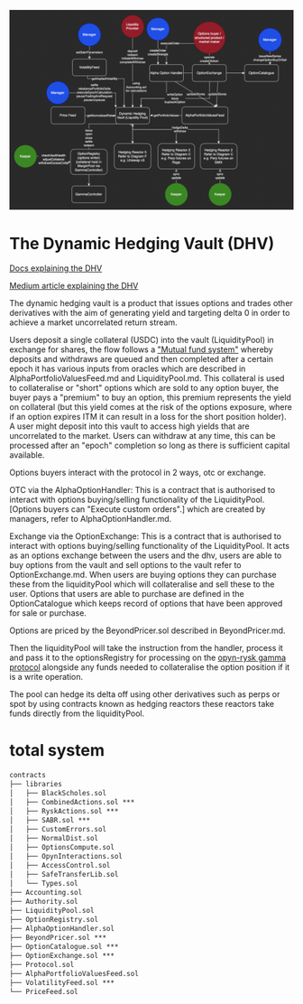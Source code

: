 ![Rysk Architecture](../../../images/RyskArchitecture.png) 

# The Dynamic Hedging Vault (DHV)

[Docs explaining the DHV](https://docs.rysk.finance/getting-started/dynamic-hedging-vault-dhv) 

[Medium article explaining the DHV](https://medium.com/@rysk-finance/looking-under-the-hood-of-rysks-dynamic-hedging-vault-e059e1b87e41)

The dynamic hedging vault is a product that issues options and trades other derivatives with the aim of generating yield and targeting delta 0 in order to achieve a market uncorrelated return stream. 

Users deposit a single collateral (USDC) into the vault (LiquidityPool) in exchange for shares, the flow follows a ["Mutual fund system"](https://bejewled-egret-22c.notion.site/Mutual-Fund-Mechamism-Explainer-768912673cf946f4a99c3b833d830389) whereby deposits and withdraws are queued and then completed after a certain epoch it has various inputs from oracles which are described in AlphaPortfolioValuesFeed.md and LiquidityPool.md. This collateral is used to collateralise or "short" options which are sold to any option buyer, the buyer pays a "premium" to buy an option, this premium represents the yield on collateral (but this yield comes at the risk of the options exposure, where if an option expires ITM it can result in a loss for the short position holder). A user might deposit into this vault to access high yields that are uncorrelated to the market. Users can withdraw at any time, this can be processed after an "epoch" completion so long as there is sufficient capital available.

Options buyers interact with the protocol in 2 ways, otc or exchange. 

OTC via the AlphaOptionHandler: This is a contract that is authorised to interact with options buying/selling functionality of the LiquidityPool. [Options buyers can "Execute custom orders".] which are created by managers, refer to AlphaOptionHandler.md.

Exchange via the OptionExchange: This is a contract that is authorised to interact with options buying/selling functionality of the LiquidityPool. It acts as an options exchange between the users and the dhv, users are able to buy options from the vault and sell options to the vault refer to OptionExchange.md. When users are buying options they can purchase these from the liquidityPool which will collateralise and sell these to the user. Options that users are able to purchase are defined in the OptionCatalogue which keeps record of options that have been approved for sale or purchase.

Options are priced by the BeyondPricer.sol described in BeyondPricer.md.

Then the liquidityPool will take the instruction from the handler, process it and pass it to the optionsRegistry for processing on the [opyn-rysk gamma protocol](https://github.com/rysk-finance/GammaProtocol) alongside any funds needed to collateralise the option position if it is a write operation.

The pool can hedge its delta off using other derivatives such as perps or spot by using contracts known as hedging reactors these reactors take funds directly from the liquidityPool.


# total system

```
contracts
├── libraries
│   ├── BlackScholes.sol
│   ├── CombinedActions.sol ***
│   ├── RyskActions.sol ***
│   ├── SABR.sol ***
│   ├── CustomErrors.sol
│   ├── NormalDist.sol
│   ├── OptionsCompute.sol 
│   ├── OpynInteractions.sol 
│   ├── AccessControl.sol
│   ├── SafeTransferLib.sol
│   └── Types.sol
├── Accounting.sol 
├── Authority.sol
├── LiquidityPool.sol 
├── OptionRegistry.sol 
├── AlphaOptionHandler.sol 
├── BeyondPricer.sol ***
├── OptionCatalogue.sol ***
├── OptionExchange.sol ***
├── Protocol.sol
├── AlphaPortfolioValuesFeed.sol 
├── VolatilityFeed.sol ***
└── PriceFeed.sol 
```
